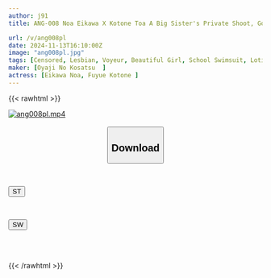```yaml
---
author: j91
title: ANG-008 Noa Eikawa X Kotone Toa A Big Sister's Private Shoot, Godly Lesbian Competitive Swimsuits. A Woman Takes The Camera Herself And Takes Close-up Shots Of Cute Girls In Swimsuits! Not Only Does It Have Close-ups Of Fetish Hair And Hairy Armpits, Just Like A Private Shoot With A Dad, But It Also Has Humiliating Urination, Lotion Contact, And Lesbian Sex, All Fully Clothed, All Filmed By The Woman In This Lesbian Amateur Porn Video.

url: /v/ang008pl
date: 2024-11-13T16:10:00Z
image: "ang008pl.jpg"
tags: [Censored, Lesbian, Voyeur, Beautiful Girl, School Swimsuit, Lotion, Close Up	]
maker: [Oyaji No Kosatsu  ]
actress: [Eikawa Noa, Fuyue Kotone ]
---
```



{{< rawhtml >}}

<div class="video" data-videoid="r8J1BbY4QwfbVvb">
    <a href="javascript:;">
        <img src="/v/ang008pl/ang008pl.jpg" width="WIDTH" height="HEIGHT" alt="ang008pl.mp4" loading="lazy">
    </a>
</div>

<script type="text/javascript" src="https://j91.asia/asset/on-demand-st.js"></script>

<br>
  <link rel="stylesheet" href="https://j91.asia/asset/bs5.css">
  
  <center>
  <button class="btn btn-primary" type="button" data-bs-toggle="collapse" data-bs-target=".multi-collapse" aria-expanded="false" aria-controls="multiCollapseExample1 multiCollapseExample2"><h2>Download</h2></button></center>
</p>
<div class="row">
  <div class="col">
    <div class="collapse multi-collapse" id="multiCollapseExample1">
      <div class="card card-body">
	      	      <br>
<div class="buttons">  
<p><a href="/v/ang008pl/st.html" target="_blank"><button class="btn-hover color-3"><i class="fa fa-download"></i> ST</button></a></p></div>
    </div>
  </div>
</div>
  <div class="col">
    <div class="collapse multi-collapse" id="multiCollapseExample2">
      <div class="card card-body">
	      <br>
<div class="buttons">
<p><a href="/v/ang008pl/sw.html" target="_blank"><button class="btn-hover color-2"><i class="fa fa-download"></i> SW</button></a></p></div>
<br><br>
      </div>
    </div>
  </div>
</div>

{{< /rawhtml >}}